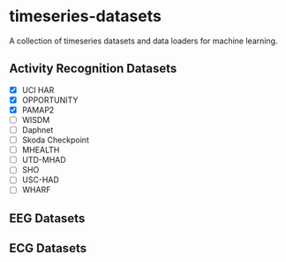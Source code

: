 # timeseries-datasets
A collection of timeseries datasets and data loaders for machine learning.

## Activity Recognition Datasets


- [x] UCI HAR
- [x] OPPORTUNITY
- [x] PAMAP2
- [ ] WISDM
- [ ] Daphnet
- [ ] Skoda Checkpoint
- [ ] MHEALTH
- [ ] UTD-MHAD
- [ ] SHO
- [ ] USC-HAD
- [ ] WHARF

## EEG Datasets


## ECG Datasets